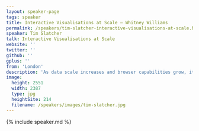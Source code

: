 ```yaml
---
layout: speaker-page
tags: speaker
title: Interactive Visualisations at Scale – Whitney Williams
permalink: /speakers/tim-slatcher-interactive-visualisations-at-scale.html
speaker: Tim Slatcher
talk: Interactive Visualisations at Scale
website: ''
twitter: ''
github: ''
gplus: ''
from: 'London'
description: 'As data scale increases and browser capabilities grow, it’s becoming increasingly possible to build rich, interactive visualisations on the web. Join us as we explore some of our powerful browser-based analytic tools designed to visualise time-series data and network graphs. In this session we’ll talk about how to use the DOM, Canvas and some smart Javascript tricks to build interactive user experiences designed to scale with the data.'
image:
  height: 2551
  width: 2387
  type: jpg
  heightSite: 214
  filename: /speakers/images/tim-slatcher.jpg
---
```


{% include speaker.md %}
